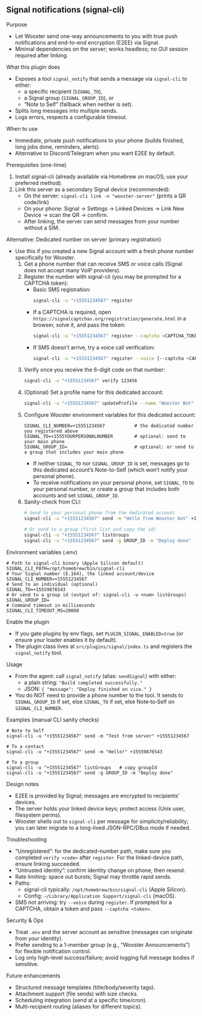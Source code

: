 ## Signal notifications (signal-cli)

Purpose
- Let Wooster send one-way announcements to you with true push notifications and end-to-end encryption (E2EE) via Signal.
- Minimal dependencies on the server; works headless; no GUI session required after linking.

What this plugin does
- Exposes a tool `signal_notify` that sends a message via `signal-cli` to either:
  - a specific recipient (`SIGNAL_TO`),
  - a Signal group (`SIGNAL_GROUP_ID`), or
  - “Note to Self” (fallback when neither is set).
- Splits long messages into multiple sends.
- Logs errors, respects a configurable timeout.

When to use
- Immediate, private push notifications to your phone (builds finished, long jobs done, reminders, alerts).
- Alternative to Discord/Telegram when you want E2EE by default.

Prerequisites (one-time)
1) Install signal-cli (already available via Homebrew on macOS; use your preferred method).
2) Link this server as a secondary Signal device (recommended):
   - On the server: `signal-cli link -n "wooster-server"` (prints a QR code/link)
   - On your phone: Signal → Settings → Linked Devices → Link New Device → scan the QR → confirm.
   - After linking, the server can send messages from your number without a SIM.

Alternative: Dedicated number on server (primary registration)
- Use this if you created a new Signal account with a fresh phone number specifically for Wooster.
  1) Get a phone number that can receive SMS or voice calls (Signal does not accept many VoIP providers).
  2) Register the number with signal-cli (you may be prompted for a CAPTCHA token):
     - Basic SMS registration:
       ```bash
       signal-cli -u "+15551234567" register
       ```
     - If a CAPTCHA is required, open `https://signalcaptchas.org/registration/generate.html` in a browser, solve it, and pass the token:
       ```bash
       signal-cli -u "+15551234567" register --captcha <CAPTCHA_TOKEN>
       ```
     - If SMS doesn’t arrive, try a voice call verification:
       ```bash
       signal-cli -u "+15551234567" register --voice [--captcha <CAPTCHA_TOKEN>]
       ```
  3) Verify once you receive the 6-digit code on that number:
     ```bash
     signal-cli -u "+15551234567" verify 123456
     ```
  4) (Optional) Set a profile name for this dedicated account:
     ```bash
     signal-cli -u "+15551234567" updateProfile --name "Wooster Bot"
     ```
  5) Configure Wooster environment variables for this dedicated account:
     ```
     SIGNAL_CLI_NUMBER=+15551234567           # the dedicated number you registered above
     SIGNAL_TO=+1555YOURPERSONALNUMBER        # optional: send to your main phone
     SIGNAL_GROUP_ID=                         # optional: or send to a group that includes your main phone
     ```
     - If neither `SIGNAL_TO` nor `SIGNAL_GROUP_ID` is set, messages go to this dedicated account’s Note-to-Self (which won’t notify your personal phone).
     - To receive notifications on your personal phone, set `SIGNAL_TO` to your personal number, or create a group that includes both accounts and set `SIGNAL_GROUP_ID`.
  6) Sanity-check from CLI:
     ```bash
     # Send to your personal phone from the dedicated account
     signal-cli -u "+15551234567" send -m "Hello from Wooster bot" +1555YOURPERSONALNUMBER

     # Or send to a group (first list and copy the id)
     signal-cli -u "+15551234567" listGroups
     signal-cli -u "+15551234567" send -g GROUP_ID -m "Deploy done"
     ```

Environment variables (.env)
```
# Path to signal-cli binary (Apple Silicon default)
SIGNAL_CLI_PATH=/opt/homebrew/bin/signal-cli
# Your Signal number (E.164), the linked account/device
SIGNAL_CLI_NUMBER=+15551234567
# Send to an individual (optional)
SIGNAL_TO=+15559876543
# Or send to a group id (output of: signal-cli -u <num> listGroups)
SIGNAL_GROUP_ID=
# Command timeout in milliseconds
SIGNAL_CLI_TIMEOUT_MS=20000
```

Enable the plugin
- If you gate plugins by env flags, set `PLUGIN_SIGNAL_ENABLED=true` (or ensure your loader enables it by default).
- The plugin class lives at `src/plugins/signal/index.ts` and registers the `signal_notify` tool.

Usage
- From the agent: call `signal_notify` (alias: `sendSignal`) with either:
  - a plain string: `"Build completed successfully."`
  - JSON: `{ "message": "Deploy finished on vice." }`
- You do NOT need to provide a phone number to the tool. It sends to `SIGNAL_GROUP_ID` if set, else `SIGNAL_TO` if set, else Note‑to‑Self on `SIGNAL_CLI_NUMBER`.

Examples (manual CLI sanity checks)
```
# Note to Self
signal-cli -u "+15551234567" send -m "Test from server" +15551234567

# To a contact
signal-cli -u "+15551234567" send -m "Hello!" +15559876543

# To a group
signal-cli -u "+15551234567" listGroups   # copy groupId
signal-cli -u "+15551234567" send -g GROUP_ID -m "Deploy done"
```

Design notes
- E2EE is provided by Signal; messages are encrypted to recipients’ devices.
- The server holds your linked device keys; protect access (Unix user, filesystem perms).
- Wooster shells out to `signal-cli` per message for simplicity/reliability; you can later migrate to a long-lived JSON-RPC/DBus mode if needed.

Troubleshooting
- “Unregistered”: for the dedicated-number path, make sure you completed `verify <code>` after `register`. For the linked-device path, ensure linking succeeded.
- “Untrusted identity”: confirm identity change on phone, then resend.
- Rate limiting: space out bursts; Signal may throttle rapid sends.
- Paths:
  - signal-cli typically: `/opt/homebrew/bin/signal-cli` (Apple Silicon).
  - Config: `~/Library/Application Support/signal-cli` (macOS).
- SMS not arriving: try `--voice` during `register`. If prompted for a CAPTCHA, obtain a token and pass `--captcha <token>`.

Security & Ops
- Treat `.env` and the server account as sensitive (messages can originate from your identity).
- Prefer sending to a 1-member group (e.g., “Wooster Announcements”) for flexible notification control.
- Log only high-level success/failure; avoid logging full message bodies if sensitive.

Future enhancements
- Structured message templates (title/body/severity tags).
- Attachment support (file sends) with size checks.
- Scheduling integration (send at a specific time/cron).
- Multi-recipient routing (aliases for different topics).


